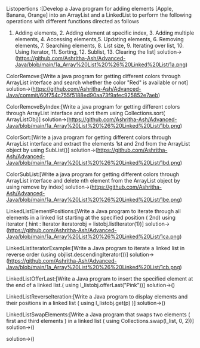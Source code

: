 Listopertions :[Develop a Java program for adding elements [Apple, Banana, Orange] into an ArrayList
and a LinkedList to perform the following operations with different functions directed as
follows
1. Adding elements, 2. Adding element at specific index, 3. Adding multiple elements, 4.
Accessing elements,5. Updating elements, 6. Removing elements, 7. Searching elements, 8. List
size, 9. Iterating over list, 10. Using Iterator, 11. Sorting, 12. Sublist, 13. Clearing the list]
solution->(https://github.com/Ashritha-Ash/Advanced-Java/blob/main/1a_Array%20List%20%26%20Linked%20List/1a.png)

ColorRemove:[Write a java program for getting different colors through ArrayList interface and search whether
the color "Red" is available or not]
solution->(https://github.com/Ashritha-Ash/Advanced-Java/commit/60f754c755f5188ed90aa73f9afec925852e7aeb)

ColorRemoveByIndex:[Write a java program for getting different colors through ArrayList interface and sort them
using Collections.sort( ArrayListObj)]
solution->(https://github.com/Ashritha-Ash/Advanced-Java/blob/main/1a_Array%20List%20%26%20Linked%20List/1bb.png)

ColorSort:[Write a java program for getting different colors through ArrayList interface and extract the
elements 1st and 2nd from the ArrayList object by using SubList()]
solution->(https://github.com/Ashritha-Ash/Advanced-Java/blob/main/1a_Array%20List%20%26%20Linked%20List/1bd.png)

ColorSubList:[Write a java program for getting different colors through ArrayList interface and delete nth
element from the ArrayList object by using remove by index]
solution->(https://github.com/Ashritha-Ash/Advanced-Java/blob/main/1a_Array%20List%20%26%20Linked%20List/1be.png)

LinkedListElementPositions:[Write a Java program to iterate through all elements in a linked list starting at the
specified position ( 2nd) using iterator ( hint : Iterator iteratorobj = listobj.listIterator(1))]
solution->(https://github.com/Ashritha-Ash/Advanced-Java/blob/main/1a_Array%20List%20%26%20Linked%20List/1ca.png)

LinkedListIteratorExample:[Write a Java program to iterate a linked list in reverse order (using
objlist.descendingIterator())]
solution->(https://github.com/Ashritha-Ash/Advanced-Java/blob/main/1a_Array%20List%20%26%20Linked%20List/1cb.png)

LinkedListOfferLast:[Write a Java program to insert the specified element at the end of a linked list.( using
l_listobj.offerLast("Pink"))]
solution->()



LinkedListReverseIteration:[Write a Java program to display elements and their positions in a linked list ( using
l_listobj.get(p) )]
solution->()


LinkedListSwapElements:[Write a Java program that swaps two elements ( first and third elements ) in a linked list ( using
Collections.swap(l_list, 0, 2))]
solution->()


solution->()
